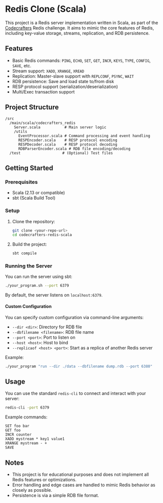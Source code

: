 # Redis Clone (Scala)

This project is a Redis server implementation written in Scala, as part of the [Codecrafters](https://codecrafters.io/) Redis challenge. It aims to mimic the core features of Redis, including key-value storage, streams, replication, and RDB persistence.

## Features
- Basic Redis commands: `PING`, `ECHO`, `SET`, `GET`, `INCR`, `KEYS`, `TYPE`, `CONFIG`, `SAVE`, etc.
- Stream support: `XADD`, `XRANGE`, `XREAD`
- Replication: Master-slave support with `REPLCONF`, `PSYNC`, `WAIT`
- RDB persistence: Save and load state to/from disk
- RESP protocol support (serialization/deserialization)
- Multi/Exec transaction support

## Project Structure
```
/src
  /main/scala/codecrafters_redis
    Server.scala           # Main server logic
    /utils
      EventProcessor.scala # Command processing and event handling
      RESPEncoder.scala    # RESP protocol encoding
      RESPDecoder.scala    # RESP protocol decoding
      RDBParserEncoder.scala # RDB file encoding/decoding
  /test                   # (Optional) Test files
```

## Getting Started

### Prerequisites
- Scala (2.13 or compatible)
- sbt (Scala Build Tool)

### Setup
1. Clone the repository:
   ```sh
   git clone <your-repo-url>
   cd codecrafters-redis-scala
   ```
2. Build the project:
   ```sh
   sbt compile
   ```

### Running the Server
You can run the server using sbt:
```sh
./your_program.sh --port 6379
```
By default, the server listens on `localhost:6379`.

#### Custom Configuration
You can specify custom configuration via command-line arguments:
- `--dir <dir>`: Directory for RDB file
- `--dbfilename <filename>`: RDB file name
- `--port <port>`: Port to listen on
- `--host <host>`: Host to bind
- `--replicaof <host> <port>`: Start as a replica of another Redis server

Example:
```sh
./your_program "run --dir ./data --dbfilename dump.rdb --port 6380"
```

## Usage
You can use the standard `redis-cli` to connect and interact with your server:
```sh
redis-cli -port 6379
```
Example commands:
```
SET foo bar
GET foo
INCR counter
XADD mystream * key1 value1
XRANGE mystream - +
SAVE
```


## Notes
- This project is for educational purposes and does not implement all Redis features or optimizations.
- Error handling and edge cases are handled to mimic Redis behavior as closely as possible.
- Persistence is via a simple RDB file format.

